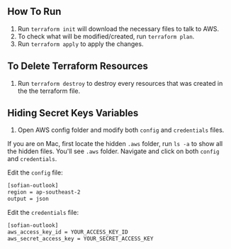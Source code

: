 ## How To Run
1. Run `terraform init` will download the necessary files to talk to AWS. 
2. To check what will be modified/created, run `terraform plan`.
3. Run `terraform apply` to apply the changes.

## To Delete Terraform Resources
1. Run `terraform destroy` to destroy every resources that was created in the the terraform file.

## Hiding Secret Keys Variables
1. Open AWS config folder and modify both `config` and `credentials` files. 

If you are on Mac, first locate the hidden `.aws` folder, run `ls -a` to show all the hidden files. You'll see `.aws` folder. Navigate and click on both `config` and `credentials`. 

Edit the `config` file:
```bash
[sofian-outlook]
region = ap-southeast-2
output = json
```

Edit the `credentials` file:
```bash
[sofian-outlook]
aws_access_key_id = YOUR_ACCESS_KEY_ID
aws_secret_access_key = YOUR_SECRET_ACCESS_KEY
```
